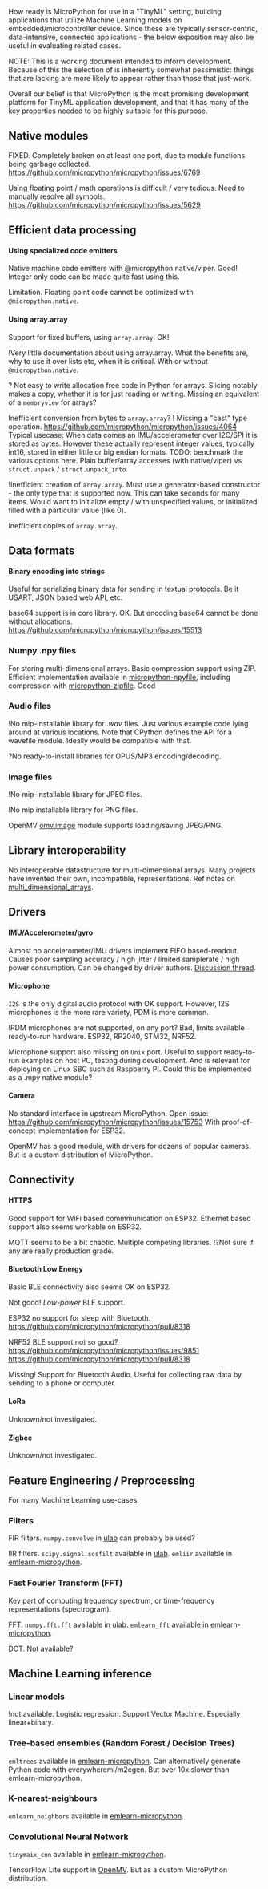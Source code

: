 
How ready is MicroPython for use in a "TinyML" setting,
building applications that utilize Machine Learning models on embedded/microcontroller device.
Since these are typically sensor-centric, data-intensive, connected applications -
the below exposition may also be useful in evaluating related cases.

NOTE: This is a working document intended to inform development.
Because of this the selection of is inherently somewhat pessimistic:
things that are lacking are more likely to appear rather than those that just-work.

Overall our belief is that MicroPython is the most promising
development platform for TinyML application development,
and that it has many of the key properties needed to be highly suitable for this purpose.

## Native modules

FIXED. Completely broken on at least one port, due to module functions being garbage collected.
https://github.com/micropython/micropython/issues/6769

Using floating point / math operations is difficult / very tedious.
Need to manually resolve all symbols.
https://github.com/micropython/micropython/issues/5629 

## Efficient data processing

#### Using specialized code emitters

Native machine code emitters with @micropython.native/viper.
Good! Integer only code can be made quite fast using this.

Limitation. Floating point code cannot be optimized with `@micropython.native`.

#### Using array.array

Support for fixed buffers, using `array.array`. OK!

!Very little documentation about using array.array.
What the benefits are, why to use it over lists etc, when it is critical.
With or without `@micropython.native`.

? Not easy to write allocation free code in Python for arrays.
Slicing notably makes a copy, whether it is for just reading or writing.
Missing an equivalent of a `memoryview` for arrays?

Inefficient conversion from bytes to `array.array`?
! Missing a "cast" type operation.
https://github.com/micropython/micropython/issues/4064
Typical usecase: When data comes an IMU/accelerometer over I2C/SPI it is stored as bytes.
However these actually represent integer values, typically int16,
stored in either little or big endian formats.
TODO: benchmark the various options here.
Plain buffer/array accesses (with native/viper) vs `struct.unpack` / `struct.unpack_into`.

!Inefficient creation of `array.array`.
Must use a generator-based constructor - the only type that is supported now.
This can take seconds for many items.
Would want to initialize empty / with unspecified values, or initialized filled with a particular value (like 0).

Inefficient copies of `array.array`.

## Data formats

#### Binary encoding into strings
Useful for serializing binary data for sending in textual protocols.
Be it USART, JSON based web API, etc.

base64 support is in core library. OK.
But encoding base64 cannot be done without allocations.
https://github.com/micropython/micropython/issues/15513

### Numpy .npy files

For storing multi-dimensional arrays. Basic compression support using ZIP.
Efficient implementation available in [micropython-npyfile](https://github.com/jonnor/micropython-npyfile), including compression with [micropython-zipfile](https://github.com/jonnor/micropython-zipfile). Good

### Audio files
!No mip-installable library for *.wav* files.
Just various example code lying around at various locations.
Note that CPython defines the API for a wavefile module.
Ideally would be compatible with that.

?No ready-to-install libraries for OPUS/MP3 encoding/decoding.

### Image files

!No mip-installable library for JPEG files.

!No mip installable library for PNG files.

OpenMV [omv.image](https://docs.openmv.io/library/omv.image.html) module supports loading/saving JPEG/PNG.

## Library interoperability

No interoperable datastructure for multi-dimensional arrays.
Many projects have invented their own, incompatible, representations.
Ref notes on [multi_dimensional_arrays](multi_dimensional_arrays.md).

## Drivers

#### IMU/Accelerometer/gyro
Almost no accelerometer/IMU drivers implement FIFO based-readout.
Causes poor sampling accuracy / high jitter / limited samplerate / high power consumption.
Can be changed by driver authors. [Discussion thread](https://github.com/orgs/micropython/discussions/15512).

#### Microphone

`I2S` is the only digital audio protocol with OK support.
However, I2S microphones is the more rare variety, PDM is more common.

!PDM microphones are not supported, on any port?
Bad, limits available ready-to-run hardware.
ESP32, RP2040, STM32, NRF52.

Microphone support also missing on `Unix` port.
Useful to support ready-to-run examples on host PC, testing during development.
And is relevant for deploying on Linux SBC such as Raspberry PI.
Could this be implemented as a .mpy native module?

#### Camera
No standard interface in upstream MicroPython.
Open issue: https://github.com/micropython/micropython/issues/15753
With proof-of-concept implementation for ESP32.

OpenMV has a good module, with drivers for dozens of popular cameras.
But is a custom distribution of MicroPython.

## Connectivity

#### HTTPS
Good support for WiFi based commmunication on ESP32.
Ethernet based support also seems workable on ESP32.

MQTT seems to be a bit chaotic.
Multiple competing libraries.
!?Not sure if any are really production grade.

#### Bluetooth Low Energy
Basic BLE connectivity also seems OK on ESP32.

Not good! *Low-power* BLE support.

ESP32 no support for sleep with Bluetooth.
https://github.com/micropython/micropython/pull/8318

NRF52 BLE support not so good? 
https://github.com/micropython/micropython/issues/9851
https://github.com/micropython/micropython/pull/8318

Missing! Support for Bluetooth Audio.
Useful for collecting raw data by sending to a phone or computer.

#### LoRa
Unknown/not investigated.

#### Zigbee
Unknown/not investigated.


## Feature Engineering / Preprocessing

For many Machine Learning use-cases.

### Filters

FIR filters.
`numpy.convolve` in [ulab](https://github.com/v923z/micropython-ulab) can probably be used?

IIR filters.
`scipy.signal.sosfilt` available in [ulab](https://github.com/v923z/micropython-ulab).
`emliir` available in [emlearn-micropython](https://github.com/emlearn/emlearn-micropython).

### Fast Fourier Transform (FFT)
Key part of computing frequency spectrum, or time-frequency representations (spectrogram).

FFT.
`numpy.fft.fft` available in [ulab](https://github.com/v923z/micropython-ulab).
`emlearn_fft` available in [emlearn-micropython](https://github.com/emlearn/emlearn-micropython).

DCT.
Not available?

## Machine Learning inference

### Linear models

!not available.
Logistic regression.
Support Vector Machine. Especially linear+binary.

### Tree-based ensembles (Random Forest / Decision Trees)

`emltrees` available in [emlearn-micropython](https://github.com/emlearn/emlearn-micropython).
Can alternatively generate Python code with everywhereml/m2cgen.
But over 10x slower than emlearn-micropython.

### K-nearest-neighbours

`emlearn_neighbors` available in [emlearn-micropython](https://github.com/emlearn/emlearn-micropython).

### Convolutional Neural Network

`tinymaix_cnn` available in [emlearn-micropython](https://github.com/emlearn/emlearn-micropython).

TensorFlow Lite support in [OpenMV](https://docs.openmv.io/library/omv.ml.html).
But as a custom MicroPython distribution.


